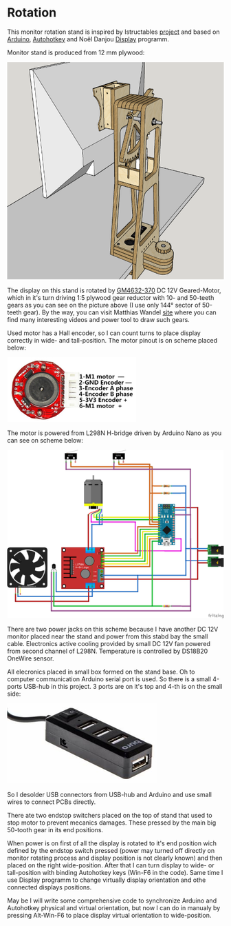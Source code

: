 # Rotation
This monitor rotation stand is inspired by Istructables <a href="https://www.instructables.com/id/Motorized-Sit-or-Stand-Landscape-or-Portrait-Monit/">project</a> and based on <a href="https://www.arduino.cc/">Arduino</a>, <a href="https://www.autohotkey.com/">Autohotkey</a> and Noël Danjou <a href="http://noeld.com/programs.asp?cat=misc#Display">Display</a> programm.

Monitor stand is produced from 12 mm plywood:

<img width="600" src="/Pictures/Stand.png">

The display on this stand is rotated by <a href="https://www.aliexpress.com/item/DC-12V-30RPM-High-torque-Turbo-Encoder-Motor-Worm-Geared-Motor-Reducer-Motor-GM4632-370/32891279814.html">GM4632-370</a> DC 12V Geared-Motor, which in it's turn driving 1:5 plywood gear reductor with 10- and 50-teeth gears as you can see on the picture above (I use only 144&deg; sector of 50-teeth gear). By the way, you can visit Matthias Wandel <a href="http://www.woodgears.ca/">site</a> where you can find many interesting videos and power tool to draw such gears.

Used motor has a Hall encoder, so I can count turns to place display correctly in wide- and tall-position. The motor pinout is on scheme placed below:

<img width="300" height="150" src="/Pictures/pinout.png">

The motor is powered from L298N H-bridge driven by Arduino Nano as you can see on scheme below:

<img width="600" src="/Pictures/scheme_bb.png">

There are two power jacks on this scheme because I have another DC 12V monitor placed near the stand and power from this stabd bay the small cable. Electronics active cooling provided by small DC 12V fan powered from second channel of L298N. Temperature is controlled by DS18B20 OneWire sensor.

All elecronics placed in small box formed on the stand base. Oh to computer communication Arduino serial port is used. So there is a small 4-ports USB-hub in this project. 3 ports are on it's top and 4-th is on the small side:

<img src="/Pictures/USBHub.png">

So I desolder USB connectors from USB-hub and Arduino and use small wires to connect PCBs directly.

There ate two endstop switchers placed on the top of stand that used to stop motor to prevent mecanics damages. These pressed by the main big 50-tooth gear in its end positions.

When power is on first of all the display is rotated to it's end position wich defined by the endstop switch pressed (power may turned off directly on monitor rotating process and display position is not clearly known) and then placed on the right wide-position. After that I can turn display to wide- or tall-position with binding Autohotkey keys (Win-F6 in the code). Same time I use Display programm to change virtually display orientation and othe connected displays positions.

May be I will write some comprehensive code to synchronize Arduino and Autohotkey physical and virtual orientation, but now I can do in manualy by pressing Alt-Win-F6 to place display virtual orientation to wide-position.
